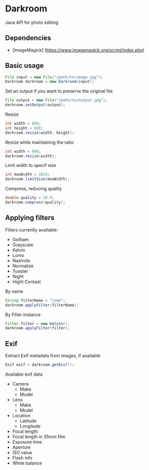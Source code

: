 # Darkroom
Java API for photo editing

## Dependencies
- [ImageMagick] (https://www.imagemagick.org/script/index.php)

## Basic usage  
```java
File input = new File("/path/to/image.jpg");
Darkroom darkroom = new Darkroom(input);
```
Set an output if you want to preserve the original file  
```java
File output = new File("/path/to/output.jpg");
darkroom.setOutput(output);
```
Resize
```java
int width = 800;
int height = 600;
darkroom.resize(width, height);
```
Resize while maintaining the ratio  
```java
int width = 800;
darkroom.resize(width);
```
Limit width to specif size
```java
int maxWidth = 1024;
darkroom.limitSize(maxWidth);
```
Compress, reducing quality
```java
double quality = 20.0;
darkroom.compress(quality);
```
## Applying filters
Filters currently available:
- Gotham
- Grayscale
- Kelvin
- Lomo
- Nashvile
- Normalize
- Toaster
- Night
- Hight Contast

By name
```java
String filterName = "lomo";
darkroom.applyFilter(filterName);
```
By Filter instance
```java
Filter filter = new Kelvin();
darkroom.applyFilter(filter);
```
## Exif
Extract Exif metadata from images, if available
```java
Exif exif = darkroom.getExif();
```
Available exif data
- Camera
  - Make
  - Model
- Lens  
  - Make
  - Model
- Location
  - Latitude
  - Longitude
- Focal length
- Focal length in 35mm film
- Exposure time
- Aperture
- ISO value
- Flash info
- White balance
